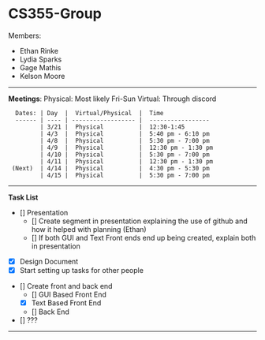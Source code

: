# CS355-Group
Members: 
   - Ethan Rinke
   - Lydia Sparks
   - Gage Mathis
   - Kelson Moore

---

**Meetings**:
    Physical: Most likely Fri-Sun
    Virtual: Through discord

      Dates: | Day  |  Virtual/Physical  |  Time
      ------ | ---- | ------------------ |  -----------------
             | 3/21 |  Physical          |  12:30-1:45
             | 4/3  |  Physical          |  5:40 pm - 6:10 pm  
             | 4/8  |  Physical          |  5:30 pm - 7:00 pm
             | 4/9  |  Physical          |  12:30 pm - 1:30 pm
             | 4/10 |  Physical          |  5:30 pm - 7:00 pm
             | 4/11 |  Physical          |  12:30 pm - 1:30 pm
     (Next)  | 4/14 |  Physical          |  4:30 pm - 5:30 pm
             | 4/15 |  Physical          |  5:30 pm - 7:00 pm

---

**Task List**

- [] Presentation
   - [] Create segment in presentation explaining the use of github and how it helped with planning (Ethan)
   - [] If both GUI and Text Front ends end up being created, explain both in presentation
- [X]  Design Document
- [X]  Start setting up tasks for other people
- []   Create front and back end
   - [] GUI Based Front End
   - [X] Text Based Front End
   - [] Back End
- []   ???

---
